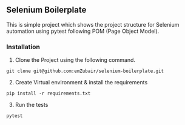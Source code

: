 ## Selenium Boilerplate

This is simple project which shows the project structure for Selenium automation using pytest following POM (Page Object Model).

### Installation
1. Clone the Project using the following command.
```
git clone git@github.com:emZubair/selenium-boilerplate.git
```
2. Create Virtual environment & install the requirements
```commandline
pip install -r requirements.txt
```
3. Run the tests
```commandline
pytest
```
